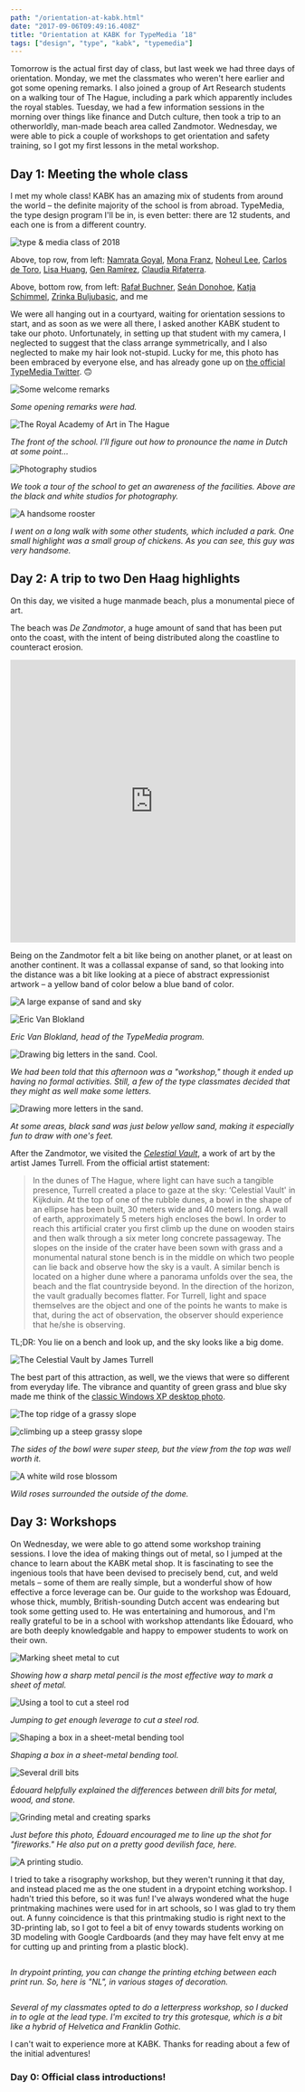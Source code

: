 ```yaml
---
path: "/orientation-at-kabk.html"
date: "2017-09-06T09:49:16.408Z" 
title: "Orientation at KABK for TypeMedia ’18"
tags: ["design", "type", "kabk", "typemedia"]
---
```


Tomorrow is the actual first day of class, but last week we had three days of orientation. Monday, we met the classmates who weren't here earlier and got some opening remarks. I also joined a group of Art Research students on a walking tour of The Hague, including a park which apparently includes the royal stables. Tuesday, we had a few information sessions in the morning over things like finance and Dutch culture, then took a trip to an otherworldly, man-made beach area called Zandmotor. Wednesday, we were able to pick a couple of workshops to get orientation and safety training, so I got my first lessons in the metal workshop.

## Day 1: Meeting the whole class

I met my whole class! KABK has an amazing mix of students from around the world – the definite majority of the school is from abroad. TypeMedia, the type design program I'll be in, is even better: there are 12 students, and each one is from a different country.

<img src="./images/2017_08_28-09.50.58.jpg" alt="type & media class of 2018">

Above, top row, from left: [Namrata Goyal](https://twitter.com/n__goyal), [Mona Franz](https://twitter.com/diefranzkanns), [Noheul Lee](https://twitter.com/lne818), [Carlos de Toro](https://twitter.com/carlos_detoro), [Lisa Huang](https://twitter.com/LisaLisahuang), [Gen Ramírez](https://twitter.com/genramirez), [Claudia Rifaterra](http://claudiarifaterra.com/).

Above, bottom row, from left: [Rafał Buchner](https://twitter.com/RafalBuchner), [Seán Donohoe](https://twitter.com/sean_donohoe), [Katja Schimmel](https://www.behance.net/KatjaSchimmel), [Zrinka Buljubasic](https://twitter.com/zrinka_b), and me

We were all hanging out in a courtyard, waiting for orientation sessions to start, and as soon as we were all there, I asked another KABK student to take our photo. Unfortunately, in setting up that student with my camera, I neglected to suggest that the class arrange symmetrically, and I also neglected to make my hair look not-stupid. Lucky for me, this photo has been embraced by everyone else, and has already gone up on [the official TypeMedia Twitter](https://twitter.com/typemedia). 🙃

<p> 
<img src="./images/2017_08_28-11.32.54.jpg" alt="Some welcome remarks">
</p>

_Some opening remarks were had._

<img src="./images/2017_08_28-08.57.15.jpg" alt="The Royal Academy of Art in The Hague">

_The front of the school. I'll figure out how to pronounce the name in Dutch at some point..._

<img src="./images/2017_08_28-11.03.24.jpg" alt="Photography studios">

_We took a tour of the school to get an awareness of the facilities. Above are the black and white studios for photography._


<p> 
<img src="./images/2017_08_28-15.36.30.jpg" alt="A handsome rooster">
</p>

_I went on a long walk with some other students, which included a park. One small highlight was a small group of chickens. As you can see, this guy was very handsome._

## Day 2: A trip to two Den Haag highlights

On this day, we visited a huge manmade beach, plus a monumental piece of art. 

The beach was _De Zandmotor_, a huge amount of sand that has been put onto the coast, with the intent of being distributed along the coastline to counteract erosion.

<iframe src="https://www.google.com/maps/embed?pb=!1m18!1m12!1m3!1d9745.820348217443!2d4.18584941573986!3d52.05420428166881!2m3!1f0!2f0!3f0!3m2!1i1024!2i768!4f13.1!3m3!1m2!1s0x0%3A0x523329c987877b5a!2sDe+Zandmotor!5e0!3m2!1sen!2snl!4v1504728829829" width="100%" height="500" frameborder="0" style="border:0" allowfullscreen></iframe>

Being on the Zandmotor felt a bit like being on another planet, or at least on another continent. It was a collassal expanse of sand, so that looking into the distance was a bit like looking at a piece of abstract expressionist artwork – a yellow band of color below a blue band of color.

<p>
<img src="./images/2017-08-29 14.58.19.jpg" alt="A large expanse of sand and sky">
</p>

<img src="./images/2017_08_29-14.19.32.jpg" alt="Eric Van Blokland">

_Eric Van Blokland, head of the TypeMedia program._

<img src="./images/2017_08_29-14.44.53.jpg" alt="Drawing big letters in the sand. Cool.">

_We had been told that this afternoon was a "workshop," though it ended up having no formal activities. Still, a few of the type classmates decided that they might as well make some letters._

<img src="./images/2017_08_29-15.11.23.jpg" alt="Drawing more letters in the sand.">

_At some areas, black sand was just below yellow sand, making it especially fun to draw with one's feet._

After the Zandmotor, we visited the [_Celestial Vault_](https://www.stroom.nl/nl/kor/project.php?pr_id=4616026), a work of art by the artist James Turrell. From the official artist statement:

> In the dunes of The Hague, where light can have such a tangible presence, Turrell created a place to gaze at the sky: ‘Celestial Vault' in Kijkduin. At the top of one of the rubble dunes, a bowl in the shape of an ellipse has been built, 30 meters wide and 40 meters long. A wall of earth, approximately 5 meters high encloses the bowl. In order to reach this artificial crater you first climb up the dune on wooden stairs and then walk through a six meter long concrete passageway. The slopes on the inside of the crater have been sown with grass and a monumental natural stone bench is in the middle on which two people can lie back and observe how the sky is a vault. A similar bench is located on a higher dune where a panorama unfolds over the sea, the beach and the flat countryside beyond. In the direction of the horizon, the vault gradually becomes flatter. For Turrell, light and space themselves are the object and one of the points he wants to make is that, during the act of observation, the observer should experience that he/she is observing. 

TL;DR: You lie on a bench and look up, and the sky looks like a big dome.

<img src="./images/2017_08_29-15.42.03.jpg" alt="The Celestial Vault by James Turrell">

The best part of this attraction, as well, we the views that were so different from everyday life. The vibrance and quantity of green grass and blue sky made me think of the [classic Windows XP desktop photo](https://en.wikipedia.org/wiki/Bliss_(image)).

<p>
<img src="./images/2017_08_29-15.42.13.jpg" alt="The top ridge of a grassy slope">
</p>

<img src="./images/2017_08_29-16.13.50.jpg" alt="climbing up a steep grassy slope">

_The sides of the bowl were super steep, but the view from the top was well worth it._

<img src="./images/2017_08_29-15.55.29.jpg" alt="A white wild rose blossom">

_Wild roses surrounded the outside of the dome._

## Day 3: Workshops

On Wednesday, we were able to go attend some workshop training sessions. I love the idea of making things out of metal, so I jumped at the chance to learn about the KABK metal shop. It is fascinating to see the ingenious tools that have been devised to precisely bend, cut, and weld metals – some of them are really simple, but a wonderful show of how effective a force leverage can be. Our guide to the workshop was Édouard, whose thick, mumbly, British-sounding Dutch accent was endearing but took some getting used to. He was entertaining and humorous, and I'm really grateful to be in a school with workshop attendants like Édouard, who are both deeply knowledgable and happy to empower students to work on their own.

<p>
<img src="./images/2017-08-30 11.00.03.jpg" alt="Marking sheet metal to cut">
</p>

_Showing how a sharp metal pencil is the most effective way to mark a sheet of metal._

<p>
<img src="./images/2017_08_30-11.07.59.jpg" alt="Using a tool to cut a steel rod">
</p>

_Jumping to get enough leverage to cut a steel rod._


<img src="./images/2017_08_30-11.21.26.jpg" alt="Shaping a box in a sheet-metal bending tool">

_Shaping a box in a sheet-metal bending tool._

<img src="./images/2017_08_30-12.28.16.jpg" alt="Several drill bits">

_Édouard helpfully explained the differences between drill bits for metal, wood, and stone._



<img src="./images/2017_08_30-10.54.44.jpg" alt="Grinding metal and creating sparks">

_Just before this photo, Édouard encouraged me to line up the shot for "fireworks." He also put on a pretty good devilish face, here._

<img src="./images/2017-08-30 14.38.57.jpg" alt="A printing studio.">

I tried to take a risography workshop, but they weren't running it that day, and instead placed me as the one student in a drypoint etching workshop. I hadn't tried this before, so it was fun! I've always wondered what the huge printmaking machines were used for in art schools, so I was glad to try them out. A funny coincidence is that this printmaking studio is right next to the 3D-printing lab, so I got to feel a bit of envy towards students working on 3D modeling with Google Cardboards (and they may have felt envy at me for cutting up and printing from a plastic block).

<img src="./images/2017_08_30-16.52.15.jpg" alt="">

_In drypoint printing, you can change the printing etching between each print run. So, here is "NL", in various stages of decoration._ 

<img src="./images/2017_08_30-15.38.42.jpg" alt="">

_Several of my classmates opted to do a letterpress workshop, so I ducked in to ogle at the lead type. I'm excited to try this grotesque, which is a bit like a hybrid of Helvetica and Franklin Gothic._

I can't wait to experience more at KABK. Thanks for reading about a few of the initial adventures!

### Day 0: Official class introductions!

<img src="./images/DSCF3728.jpg" alt="">


<img src="./images/DSCF3731.jpg" alt="">
<img src="./images/DSCF3734.jpg" alt="">